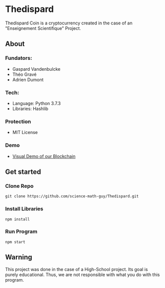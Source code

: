 # Thedispard

Thedispard Coin is a cryptocurrency created in the case of an "Enseignement Scientifique" Project.

## About

### Fundators:

- Gaspard Vandenbulcke
- Théo Gravé
- Adrien Dumont

### Tech:

- Language: Python 3.7.3
- Libraries: Hashlib

### Protection

- MIT License

### Demo

- [Visual Demo of our Blockchain](https://thedispard.herokuapp.com/)

## Get started

### Clone Repo

```git clone https://github.com/science-math-guy/Thedispard.git```

### Install Libraries

```npm install```

### Run Program

```npm start```

## Warning

This project was done in the case of a High-School project. Its goal is purely educational. Thus, we are not responsible with what you do with this program. 








